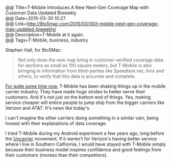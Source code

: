 @@ Title=T-Mobile Introduces A New Next-Gen Coverage Map with Customer Data Updated Biweekly  
@@ Date=2015-03-30 10:27  
@@ Link=http://9to5mac.com/2015/03/30/t-mobile-next-gen-coverage-map-updated-biweekly/  
@@ Description=T-Mobile at it again.  
@@ Tags=T-Mobile, business, industry  

Stephen Hall, for 9to5Mac:
>Not only does the new map bring in customer-verified coverage data for sections as small as 100 square meters, but T-Mobile is also bringing in information from third-parties like Speedtest.net, Inrix and others, to verify that this data is accurate and complete.

[For quite some time now][cnet], T-Mobile has been shaking things up in the mobile carrier industry. They have made *huge* strides to better serve their customers. And it's not just on the bottom end of things. Yes, making service cheaper will entice people to jump ship from the bigger carriers like Verizon and AT&T. It's news like today's. 

I can't imagine the other carriers doing something in a similar vain, being honest with their explanations of data coverage.  

I tried T-Mobile during my Android experiment a few years ago, long before the [Uncarrier][t-mobile] movement. If it weren't for Verizon's having better service where I live in Southern Calfiornia, I would have stayed with T-Mobile simply because their business model inspires confidence and good feelings from their customers (moreso than their competitors). 

[cnet]: http://www.cnet.com/news/good-news-for-consumers-t-mobiles-uncarrier-is-moving-the-needle/
[t-mobile]: http://explore.t-mobile.com/uncarrier-revolution-year-in-review
